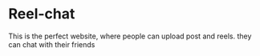 # Reel-chat
This is the perfect website, where people can upload post and reels. they can chat with their friends
